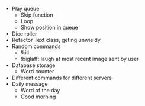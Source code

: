 - Play queue
  - Skip function
  - Loop
  - Show position in queue
- Dice roller
- Refactor Text class, geting unwieldy
- Random commands
  - !kill
  - !biglaff: laugh at most recent image sent by user
- Database storage
  - Word counter
- Different commands for different servers
- Daily message
  - Word of the day
  - Good morning